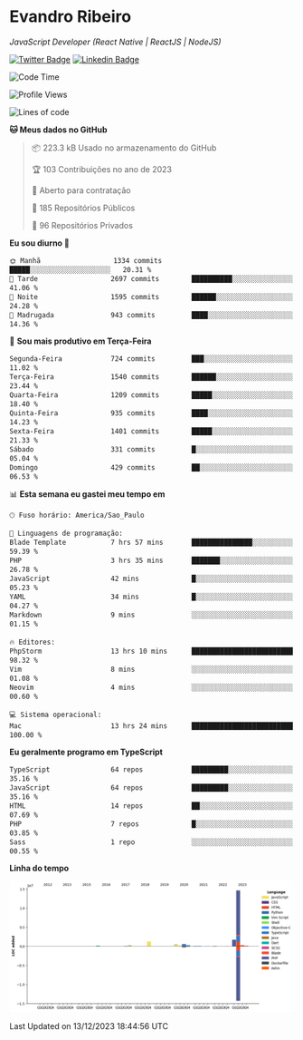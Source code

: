 # Evandro **Ribeiro**

*JavaScript Developer (React Native | ReactJS | NodeJS)*

[![Twitter Badge](https://img.shields.io/badge/-@ribeiroevandro-201B2D?style=flat-square&labelColor=201B2D&logo=twitter&logoColor=white&link=https://twitter.com/ribeiroevandro)](https://twitter.com/ribeiroevandro) 
[![Linkedin Badge](https://img.shields.io/badge/-Evandro%20Ribeiro-201B2D?style=flat-square&logo=Linkedin&logoColor=white&link=https://www.linkedin.com/in/ribeiroevandro)](https://www.linkedin.com/in/ribeiroevandro) 


<!--START_SECTION:waka-->
![Code Time](http://img.shields.io/badge/Code%20Time-3%2C577%20hrs%208%20mins-blue)

![Profile Views](http://img.shields.io/badge/Visualizac%C3%B5es%20do%20perfil-0-blue)

![Lines of code](https://img.shields.io/badge/Desde%20o%20Hello%20World%20eu%20escrevi-20.0%20million%20linhas%20de%20c%C3%B3digo-blue)

**🐱 Meus dados no GitHub** 

> 📦 223.3 kB Usado no armazenamento do GitHub 
 > 
> 🏆 103 Contribuições no ano de 2023
 > 
> 💼 Aberto para contratação
 > 
> 📜 185 Repositórios Públicos 
 > 
> 🔑 96 Repositórios Privados 
 > 
**Eu sou diurno 🐤** 

```text
🌞 Manhã                  1334 commits        █████░░░░░░░░░░░░░░░░░░░░   20.31 % 
🌆 Tarde                  2697 commits        ██████████░░░░░░░░░░░░░░░   41.06 % 
🌃 Noite                  1595 commits        ██████░░░░░░░░░░░░░░░░░░░   24.28 % 
🌙 Madrugada              943 commits         ████░░░░░░░░░░░░░░░░░░░░░   14.36 % 
```
📅 **Sou mais produtivo em Terça-Feira** 

```text
Segunda-Feira            724 commits         ███░░░░░░░░░░░░░░░░░░░░░░   11.02 % 
Terça-Feira              1540 commits        ██████░░░░░░░░░░░░░░░░░░░   23.44 % 
Quarta-Feira             1209 commits        █████░░░░░░░░░░░░░░░░░░░░   18.40 % 
Quinta-Feira             935 commits         ████░░░░░░░░░░░░░░░░░░░░░   14.23 % 
Sexta-Feira              1401 commits        █████░░░░░░░░░░░░░░░░░░░░   21.33 % 
Sábado                   331 commits         █░░░░░░░░░░░░░░░░░░░░░░░░   05.04 % 
Domingo                  429 commits         ██░░░░░░░░░░░░░░░░░░░░░░░   06.53 % 
```


📊 **Esta semana eu gastei meu tempo em** 

```text
🕑︎ Fuso horário: America/Sao_Paulo

💬 Linguagens de programação: 
Blade Template           7 hrs 57 mins       ███████████████░░░░░░░░░░   59.39 % 
PHP                      3 hrs 35 mins       ███████░░░░░░░░░░░░░░░░░░   26.78 % 
JavaScript               42 mins             █░░░░░░░░░░░░░░░░░░░░░░░░   05.23 % 
YAML                     34 mins             █░░░░░░░░░░░░░░░░░░░░░░░░   04.27 % 
Markdown                 9 mins              ░░░░░░░░░░░░░░░░░░░░░░░░░   01.15 % 

🔥 Editores: 
PhpStorm                 13 hrs 10 mins      █████████████████████████   98.32 % 
Vim                      8 mins              ░░░░░░░░░░░░░░░░░░░░░░░░░   01.08 % 
Neovim                   4 mins              ░░░░░░░░░░░░░░░░░░░░░░░░░   00.60 % 

💻 Sistema operacional: 
Mac                      13 hrs 24 mins      █████████████████████████   100.00 % 
```

**Eu geralmente programo em TypeScript** 

```text
TypeScript               64 repos            █████████░░░░░░░░░░░░░░░░   35.16 % 
JavaScript               64 repos            █████████░░░░░░░░░░░░░░░░   35.16 % 
HTML                     14 repos            ██░░░░░░░░░░░░░░░░░░░░░░░   07.69 % 
PHP                      7 repos             █░░░░░░░░░░░░░░░░░░░░░░░░   03.85 % 
Sass                     1 repo              ░░░░░░░░░░░░░░░░░░░░░░░░░   00.55 % 
```



**Linha do tempo**

![Lines of Code chart](https://raw.githubusercontent.com/ribeiroevandro/ribeiroevandro/main/assets/bar_graph.png)


 Last Updated on 13/12/2023 18:44:56 UTC
<!--END_SECTION:waka-->
